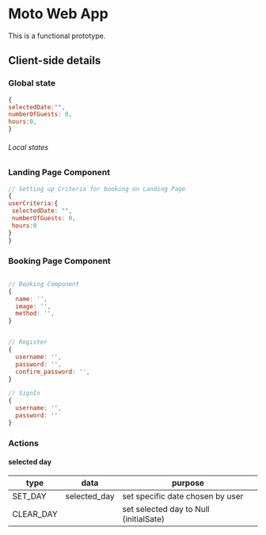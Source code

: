 # Moto Web App

This is a functional prototype. 

## Client-side details

### Global state

```js
{
selectedDate:"",
numberOfGuests: 0,
hours:0,
}
```

###### Local states

### Landing Page Component
```js
// Setting up Criteria for booking on Landing Page
{
userCriteria:{
 selectedDate: "",
 numberOfGuests: 0,
 hours:0
}
}
```

### Booking Page Component
```js

// Booking Component
{
  name: '',
  image: '',
  method: '',
}

```
```js

// Register
{
  username: '',
  password: '',
  confirm_password: '',
}

// SignIn
{
  username: '',
  password: ''
}
```

### Actions

#### selected day

| type      | data         | purpose                                |
| --------- | ------------ | -------------------------------------- |
| SET_DAY   | selected_day | set specific date chosen by user     |
| CLEAR_DAY |              | set selected day to Null (initialSate) |







